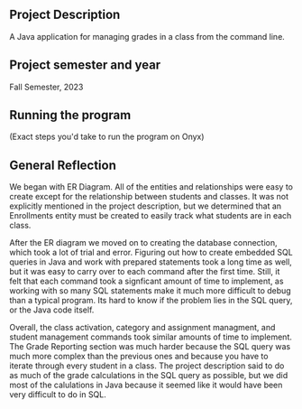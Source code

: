 

## Project Description
A Java application for managing grades in a class from the command line. 



## Project semester and year

Fall Semester, 2023

## Running the program
(Exact steps you'd take to run the program on Onyx)


## General Reflection 

We began with ER Diagram. All of the entities and relationships were easy to create except for the relationship between students and classes. It was not explicitly mentioned in the project description, but we determined that an Enrollments entity must be created to easily track what students are in each class. 

After the ER diagram we moved on to creating the database connection, which took a lot of trial and error. Figuring out how to create embedded SQL queries in Java and work with prepared statements took a long time as well, but it was easy to carry over to each command after the first time. Still, it felt that each command took a signficant amount of time to implement, as working with so many SQL statements make it much more difficult to debug than a typical program. Its hard to know if the problem lies in the SQL query, or the Java code itself. 

Overall, the class activation, category and assignment managment, and student management commands took similar amounts of time to implement. The Grade Reporting section was much harder because the SQL query was much more complex than the previous ones and because you have to iterate through every student in a class. The project description said to do as much of the grade calculations in the SQL query as possible, but we did most of the calulations in Java because it seemed like it would have been very difficult to do in SQL.
 




